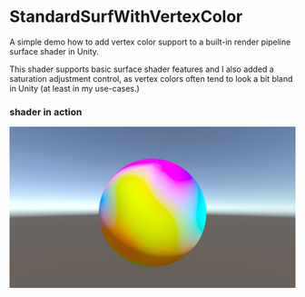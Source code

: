 # StandardSurfWithVertexColor

A simple demo how to add vertex color support to a built-in render pipeline surface shader in Unity.

This shader supports basic surface shader features and I also added a saturation adjustment control, as vertex colors often tend to look a bit bland in Unity (at least in my use-cases.)

### shader in action

![StandardSurfWithVertexColor image](StandardSurfWithVertexColor.png)
